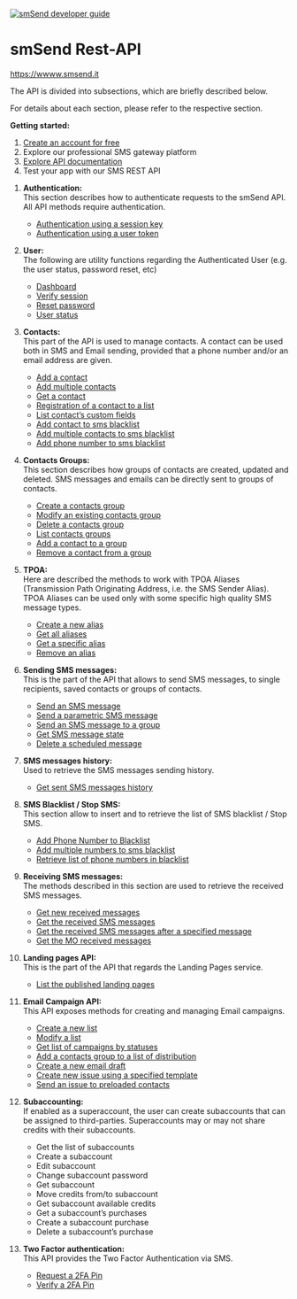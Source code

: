 <a href="https://www.smsend.it/rest-api/" title="smSend developer guide"><img src="https://www.smsend.it/img/visual/smsend-developers.jpg" alt="smSend developer guide" title="smSend developer guide"></a>
<h1><b>smSend Rest-API</b></h1>
<a href="https://www.smsend.it/rest-api/" title="smSend developer guide">https://wwww.smsend.it</a>
<p>The API is divided into subsections, which are briefly described below.</p>
<p>For details about each section, please refer to the respective section.</p>
<p><b>Getting started:</b></p>
<ol><li><a href="https://www.smsend.it/gotolog.aspx">Create an account for free</a></li>
<li>Explore our professional SMS gateway platform</li>
<li><a href="https://www.smsend.it/rest-api/">Explore API documentation</a>
<li>Test your app with our SMS REST API</li>
</ol>
<ol>
  <li>
    <p><b>Authentication:</b><br>
      This section describes how to authenticate requests to the smSend API. All API methods require authentication.</p>
    <ul>
      <li>
        <a href="https://github.com/smsend/REST-API/blob/master/Authentication%20API/Authenticate%20using%20a%20session%20key.md">Authentication  using a session key</a>
      </li>
      <li>
        <a href="https://github.com/smsend/REST-API/blob/master/Authentication%20API/Authenticate%20using%20a%20user%20token.md">Authentication  using a user token</a>
      </li>
    </ul>
  </li>
  <li>
    <p><b>User:</b><br>
      The following are utility functions regarding the Authenticated User (e.g. the user status, password reset, etc)</p>
    <ul>
      <li>
        <a href="https://github.com/smsend/REST-API/blob/master/User%20API/Dashboard.md">Dashboard</a>
      </li>
      <li>
        <a href="https://github.com/smsend/REST-API/blob/master/User%20API/Verify%20session.md">Verify session</a>
      </li>
      <li>
        <a href="https://github.com/smsend/REST-API/blob/master/User%20API/Reset%20password.md">Reset password</a>
      </li>
      <li>
        <a href="https://github.com/smsend/REST-API/blob/master/User%20API/User%20status.md">User status</a>
      </li>
    </ul>
  </li>
  <li>
    <p><b>Contacts:</b><br>
      This part of the API is used to manage contacts. A contact can be used both in SMS and Email sending, provided that a phone number and/or an email address are given.</p>
    <ul>
      <li>
        <a href="https://github.com/smsend/REST-API/blob/master/Contacts%20API/Add%20a%20contact.md">Add a contact</a>
      </li>
      <li>
        <a href="https://github.com/smsend/REST-API/blob/master/Contacts%20API/Add%20multiple%20contacts.md">Add multiple contacts</a>
      </li>
      <li>
        <a href="https://github.com/smsend/REST-API/blob/master/Contacts%20API/Get%20a%20contact.md">Get a contact</a>
      </li>
      <li>
        <a href="https://github.com/smsend/REST-API/blob/master/Contacts%20API/Registration%20of%20a%20contact%20to%20a%20list.md">Registration of a contact to a list</a>
      </li>
      <li>
        <a href="https://github.com/smsend/REST-API/blob/master/Contacts%20API/List%20contact%E2%80%99s%20custom%20fields.md">List contact’s custom fields</a>
      </li>
      <li><a href="https://github.com/smsend/REST-API/blob/master/Contacts%20API/Add%20contact%20to%20sms%20blacklist.md">Add contact to sms blacklist</a></li>
      <li><a href="https://github.com/smsend/REST-API/blob/master/Contacts%20API/Add%20multiple%20contacts%20to%20sms%20blacklist.md">Add multiple contacts to sms blacklist</a></li>
      <li><a href="https://github.com/smsend/REST-API/blob/master/Contacts%20API/Add%20phone%20number%20to%20sms%20blacklist.md">Add phone number to sms blacklist</a></li>
    </ul>
  </li>
  <li>
    <p><b>Contacts Groups:</b><br>
      This section describes how groups of contacts are created, updated and deleted. SMS messages and emails can be directly sent to groups of contacts.</p>
    <ul>
      <li>
        <a href="https://github.com/smsend/REST-API/blob/master/Contacts%20groups%20API/Create%20a%20contacts%20group.md">Create a contacts group</a>
      </li>
      <li>
        <a href="https://github.com/smsend/REST-API/blob/master/Contacts%20groups%20API/Modify%20an%20existing%20contacts%20group.md">Modify an existing contacts group</a>
      </li>
      <li>
        <a href="https://github.com/smsend/REST-API/blob/master/Contacts%20groups%20API/Delete%20a%20contacts%20group.md">Delete a contacts group</a>
      </li>
      <li>
        <a href="https://github.com/smsend/REST-API/blob/master/Contacts%20groups%20API/List%20contacts%20groups.md">List contacts groups</a>
      </li>
      <li>
        <a href="https://github.com/smsend/REST-API/blob/master/Contacts%20groups%20API/Add%20a%20contact%20to%20a%20group.md">Add a contact to a group</a>
      </li>
      <li>
        <a href="https://github.com/smsend/REST-API/blob/master/Contacts%20groups%20API/Remove%20a%20contact%20from%20a%20group.md">Remove a contact from a group</a>
      </li>
    </ul>
  </li>
  <li>
    <p><b>TPOA:</b><br>
      Here are described the methods to work with TPOA Aliases (Transmission Path Originating Address, i.e. the SMS Sender Alias). TPOA Aliases can be used only with some specific high quality SMS message types.</p>
    <ul>
      <li>
        <a href="https://github.com/smsend/REST-API/blob/master/TPOA%20API/Create%20a%20new%20alias.md">Create a new alias</a>
      </li>
      <li>
        <a href="https://github.com/smsend/REST-API/blob/master/TPOA%20API/Get%20all%20aliases.md">Get all aliases</a>
      </li>
      <li>
        <a href="https://github.com/smsend/REST-API/blob/master/TPOA%20API/Get%20a%20specific%20alias.md">Get a specific alias</a>
      </li>
      <li>
        <a href="https://github.com/smsend/REST-API/blob/master/TPOA%20API/Remove%20an%20alias.md">Remove an alias</a>
      </li>
    </ul>
  </li>
  <li>
    <p><b>Sending SMS messages:</b><br>
      This is the part of the API that allows to send SMS messages, to single recipients, saved contacts or groups of contacts.</p>
    <ul>
      <li>
        <a href="https://github.com/smsend/REST-API/blob/master/SMS%20Send%20API/Send%20an%20SMS%20message.md">Send an SMS message</a>
      </li>
      <li>
        <a href="https://github.com/smsend/REST-API/blob/master/SMS%20Send%20API/Send%20a%20parametric%20SMS%20message.md">Send a parametric SMS message</a>
      </li>
      <li>
        <a href="https://github.com/smsend/REST-API/blob/master/SMS%20Send%20API/Send%20an%20SMS%20message%20to%20a%20group.md">Send an SMS message to a group</a>
      </li>
      <li>
        <a href="https://github.com/smsend/REST-API/blob/master/SMS%20Send%20API/Get%20SMS%20message%20state.md">Get SMS message state</a>
      </li>
      <li>
        <a href="https://github.com/smsend/REST-API/blob/master/SMS%20Send%20API/Delete%20a%20scheduled%20message.md">Delete a scheduled message</a>
      </li>
    </ul>
  </li>
  <li>
    <p><b>SMS messages history:</b><br>
      Used to retrieve the SMS messages sending history.</p>
    <ul>
      <li>
        <a href="https://github.com/smsend/REST-API/blob/master/SMS%20History%20API/Get%20sent%20SMS%20messages%20history.md">Get sent SMS messages history</a>
      </li>
    </ul>
  </li>
  <li>
    <p><b>SMS Blacklist / Stop SMS:</b><br>
      This section allow to insert and to retrieve the list of SMS blacklist / Stop SMS.</p>
    <ul>
      <li>
        <a href="https://github.com/smsend/REST-API/blob/master/SMS%20Blacklist%20API/Add%20Phone%20Number%20to%20Blacklist.md">Add Phone Number to Blacklist</a>
      </li>
      <li>
        <a href="https://github.com/smsend/REST-API/blob/master/SMS%20Blacklist%20API/Add%20multiple%20numbers%20to%20sms%20blacklist.md">Add multiple numbers to sms blacklist</a>
      </li>
      <li>
        <a href="https://github.com/smsend/REST-API/blob/master/SMS%20Blacklist%20API/Retrieve%20list%20of%20phone%20numbers%20in%20blacklist.md">Retrieve list of phone numbers in blacklist</a>
      </li>
    </ul>
  </li>
  <li>
    <p><b>Receiving SMS messages:</b><br>
      The methods described in this section are used to retrieve the received SMS messages.</p>
    <ul>
      <li>
        <a href="https://github.com/smsend/REST-API/blob/master/Received%20SMS%20API/Get%20new%20received%20messages.md">Get new received messages</a>
      </li>
      <li>
        <a href="https://github.com/smsend/REST-API/blob/master/Received%20SMS%20API/Get%20the%20received%20SMS%20messages.md">Get the received SMS messages</a>
      </li>
      <li>
        <a href="https://github.com/smsend/REST-API/blob/master/Received%20SMS%20API/Get%20the%20received%20SMS%20messages%20after%20a%20specified%20message..md">Get the received SMS messages after a specified message</a>
      </li>
      <li>
        <a href="https://github.com/smsend/REST-API/blob/master/Received%20SMS%20API/Get%20the%20MO%20received%20messages..md">Get the MO received messages</a>
      </li>
    </ul>
  </li>
  <li>
    <p><b>Landing pages API:</b><br>
      This is the part of the API that regards the Landing Pages service.</p>
    <ul>
      <li>
        <a href="https://github.com/smsend/REST-API/blob/master/Landing%20pages%20API/List%20the%20published%20landing%20pages.md">List the published landing pages</a>
      </li>
    </ul>
  </li>
  <li>
    <p><b>Email Campaign API:</b><br>
      This API exposes methods for creating and managing Email campaigns.</p>
    <ul>
      <li>
        <a href="https://github.com/smsend/REST-API/blob/master/Email%20Campaign%20API/Create%20a%20new%20list.md">Create a new list</a>
      </li>
      <li>
        <a href="https://github.com/smsend/REST-API/blob/master/Email%20Campaign%20API/Modify%20a%20list.md">Modify a list</a>
      </li>
      <li>
        <a href="https://github.com/smsend/REST-API/blob/master/Email%20Campaign%20API/Get%20list%20of%20campaigns%20by%20statuses.md">Get list of campaigns by statuses</a>
      </li>
      <li>
        <a href="https://github.com/smsend/REST-API/blob/master/Email%20Campaign%20API/Add%20a%20contacts%20group%20to%20a%20list%20of%20distribution.md">Add a contacts group to a list of distribution</a>
      </li>
      <li>
       <a href="https://github.com/smsend/REST-API/blob/master/Email%20Campaign%20API/Create%20a%20new%20email%20draft.md">Create a new email draft</a>
      </li>
      <li>
        <a href="https://github.com/smsend/REST-API/blob/master/Email%20Campaign%20API/Create%20new%20issue%20using%20a%20specified%20template.md">Create new issue using a specified template</a>
      </li>
      <li>
        <a href="https://github.com/smsend/REST-API/blob/master/Email%20Campaign%20API/Send%20an%20issue%20to%20preloaded%20contacts.md">Send an issue to preloaded contacts</a>
      </li>
    </ul>
  </li>
  <li>
    <p><b>Subaccounting:</b><br>
      If enabled as a superaccount, the user can create subaccounts that can be assigned to third-parties. Superaccounts may or may not share credits with their subaccounts.</p>
    <ul>
      <li>
        Get the list of subaccounts
      </li>
      <li>
        Create a subaccount
      </li>
      <li>
        Edit subaccount
      </li>
      <li>
        Change subaccount password
      </li>
      <li>
        Get subaccount
      </li>
      <li>
        Move credits from/to subaccount
      </li>
      <li>
        Get subaccount available credits
      </li>
      <li>
        Get a subaccount’s purchases
      </li>
      <li>
        Create a subaccount purchase
      </li>
      <li>
        Delete a subaccount’s purchase
      </li>
    </ul>
  </li>
  <li>
    <p><b>Two Factor authentication:</b><br>
      This API provides the Two Factor Authentication via SMS.</p>
    <ul>
      <li>
        <a href="https://github.com/smsend/REST-API/blob/master/Two%20Factor%20Authentication%20API/Request%20a%202FA%20Pin.md">Request a 2FA Pin</a>
      </li>
      <li>
        <a href="https://github.com/smsend/REST-API/blob/master/Two%20Factor%20Authentication%20API/Verify%20a%202FA%20Pin.md">Verify a 2FA Pin</a>
      </li>
    </ul>
  </li>
</ol>
